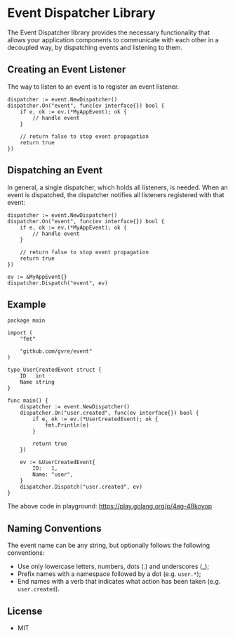 # Event Dispatcher Library
The Event Dispatcher library provides the necessary functionality that allows 
your application components to communicate with each other in a decoupled way,
by dispatching events and listening to them.

## Creating an Event Listener
The way to listen to an event is to register an event listener.

```
dispatcher := event.NewDispatcher()
dispatcher.On("event", func(ev interface{}) bool {
    if e, ok := ev.(*MyAppEvent); ok {
        // handle event
    }

    // return false to stop event propagation
    return true
})
```

## Dispatching an Event
In general, a single dispatcher, which holds all listeners, is needed.
When an event is dispatched, the dispatcher notifies all listeners registered with that event:

```
dispatcher := event.NewDispatcher()
dispatcher.On("event", func(ev interface{}) bool {
    if e, ok := ev.(*MyAppEvent); ok {
        // handle event
    }

    // return false to stop event propagation
    return true
})

ev := &MyAppEvent{}
dispatcher.Dispatch("event", ev)
```

## Example

```
package main

import (
	"fmt"

	"github.com/gvre/event"
)

type UserCreatedEvent struct {
	ID   int
	Name string
}

func main() {
	dispatcher := event.NewDispatcher()
	dispatcher.On("user.created", func(ev interface{}) bool {
		if e, ok := ev.(*UserCreatedEvent); ok {
			fmt.Println(e)
		}

		return true
	})

	ev := &UserCreatedEvent{
		ID:   1,
		Name: "user",
	}
	dispatcher.Dispatch("user.created", ev)
}
```

The above code in playground: https://play.golang.org/p/4ag-48koyop

## Naming Conventions
The event name can be any string, but optionally follows the following conventions:

- Use only lowercase letters, numbers, dots (.) and underscores (_);
- Prefix names with a namespace followed by a dot (e.g. `user.*`);
- End names with a verb that indicates what action has been taken (e.g. `user.created`).

## License
- MIT
